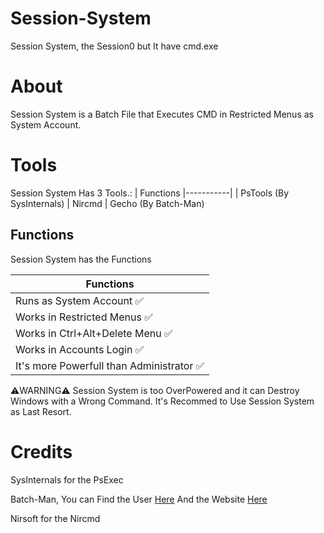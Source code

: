 # Session-System
Session System, the Session0 but It have cmd.exe

# About

Session System is a Batch File that Executes CMD in Restricted Menus as System Account.

# Tools

Session System Has 3 Tools.:
| Functions
|-----------|
| PsTools (By SysInternals)
| Nircmd
| Gecho (By Batch-Man)

## Functions

Session System has the Functions

| Functions
|-----------|
| Runs as System Account ✅
| Works in Restricted Menus ✅
| Works in Ctrl+Alt+Delete Menu ✅
| Works in Accounts Login ✅
| It's more Powerfull than Administrator ✅

⚠️WARNING⚠️
Session System is too OverPowered and it can Destroy Windows with a Wrong Command.
It's Recommed to Use Session System as Last Resort.

# Credits

SysInternals for the PsExec

Batch-Man, You can Find the User [Here](https://github.com/Batch-Man) And the Website [Here](https://batch-man.com)

Nirsoft for the Nircmd
